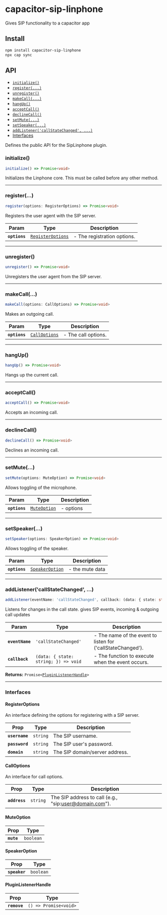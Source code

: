 # capacitor-sip-linphone

Gives SIP functionality to a capacitor app

## Install

```bash
npm install capacitor-sip-linphone
npx cap sync
```

## API

<docgen-index>

* [`initialize()`](#initialize)
* [`register(...)`](#register)
* [`unregister()`](#unregister)
* [`makeCall(...)`](#makecall)
* [`hangUp()`](#hangup)
* [`acceptCall()`](#acceptcall)
* [`declineCall()`](#declinecall)
* [`setMute(...)`](#setmute)
* [`setSpeaker(...)`](#setspeaker)
* [`addListener('callStateChanged', ...)`](#addlistenercallstatechanged-)
* [Interfaces](#interfaces)

</docgen-index>

<docgen-api>
<!--Update the source file JSDoc comments and rerun docgen to update the docs below-->

Defines the public API for the SipLinphone plugin.

### initialize()

```typescript
initialize() => Promise<void>
```

Initializes the Linphone core. This must be called before any other method.

--------------------


### register(...)

```typescript
register(options: RegisterOptions) => Promise<void>
```

Registers the user agent with the SIP server.

| Param         | Type                                                        | Description                 |
| ------------- | ----------------------------------------------------------- | --------------------------- |
| **`options`** | <code><a href="#registeroptions">RegisterOptions</a></code> | - The registration options. |

--------------------


### unregister()

```typescript
unregister() => Promise<void>
```

Unregisters the user agent from the SIP server.

--------------------


### makeCall(...)

```typescript
makeCall(options: CallOptions) => Promise<void>
```

Makes an outgoing call.

| Param         | Type                                                | Description         |
| ------------- | --------------------------------------------------- | ------------------- |
| **`options`** | <code><a href="#calloptions">CallOptions</a></code> | - The call options. |

--------------------


### hangUp()

```typescript
hangUp() => Promise<void>
```

Hangs up the current call.

--------------------


### acceptCall()

```typescript
acceptCall() => Promise<void>
```

Accepts an incoming call.

--------------------


### declineCall()

```typescript
declineCall() => Promise<void>
```

Declines an incoming call.

--------------------


### setMute(...)

```typescript
setMute(options: MuteOption) => Promise<void>
```

Allows toggling of the microphone.

| Param         | Type                                              | Description |
| ------------- | ------------------------------------------------- | ----------- |
| **`options`** | <code><a href="#muteoption">MuteOption</a></code> | - options   |

--------------------


### setSpeaker(...)

```typescript
setSpeaker(options: SpeakerOption) => Promise<void>
```

Allows toggling of the speaker.

| Param         | Type                                                    | Description     |
| ------------- | ------------------------------------------------------- | --------------- |
| **`options`** | <code><a href="#speakeroption">SpeakerOption</a></code> | - the mute data |

--------------------


### addListener('callStateChanged', ...)

```typescript
addListener(eventName: 'callStateChanged', callback: (data: { state: string; }) => void) => Promise<PluginListenerHandle>
```

Listens for changes in the call state. gives SIP events, incoming & outgoing call updates

| Param           | Type                                               | Description                                                 |
| --------------- | -------------------------------------------------- | ----------------------------------------------------------- |
| **`eventName`** | <code>'callStateChanged'</code>                    | - The name of the event to listen for ('callStateChanged'). |
| **`callback`**  | <code>(data: { state: string; }) =&gt; void</code> | - The function to execute when the event occurs.            |

**Returns:** <code>Promise&lt;<a href="#pluginlistenerhandle">PluginListenerHandle</a>&gt;</code>

--------------------


### Interfaces


#### RegisterOptions

An interface defining the options for registering with a SIP server.

| Prop           | Type                | Description                    |
| -------------- | ------------------- | ------------------------------ |
| **`username`** | <code>string</code> | The SIP username.              |
| **`password`** | <code>string</code> | The SIP user's password.       |
| **`domain`**   | <code>string</code> | The SIP domain/server address. |


#### CallOptions

An interface for call options.

| Prop          | Type                | Description                                            |
| ------------- | ------------------- | ------------------------------------------------------ |
| **`address`** | <code>string</code> | The SIP address to call (e.g., "sip:user@domain.com"). |


#### MuteOption

| Prop       | Type                 |
| ---------- | -------------------- |
| **`mute`** | <code>boolean</code> |


#### SpeakerOption

| Prop          | Type                 |
| ------------- | -------------------- |
| **`speaker`** | <code>boolean</code> |


#### PluginListenerHandle

| Prop         | Type                                      |
| ------------ | ----------------------------------------- |
| **`remove`** | <code>() =&gt; Promise&lt;void&gt;</code> |

</docgen-api>
